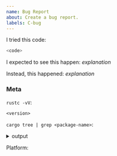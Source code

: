 ```yaml
---
name: Bug Report
about: Create a bug report.
labels: C-bug
---
```

<!-- markdownlint-disable MD041 -->

<!--
Thank you for filing a bug report! 🐛 Please provide a short summary of the bug,
along with any information you feel relevant to replicating the bug.
-->

I tried this code:

```rust
<code>
```

I expected to see this happen: *explanation*

Instead, this happened: *explanation*

### Meta

`rustc -vV`:

```text
<version>
```

<!--
`cargo tree` subcommand is available by default since Rust 1.44.
If you using an older compiler, you could install it from crates.io:
https://crates.io/crates/cargo-tree.
-->

`cargo tree | grep <package-name>`:

<!-- or
`cargo tree -p <package-name>`: -->
<details><summary>output</summary>
<p>

```text
<dependencies>
```

</p>
</details>

Platform:

<!--
The output of `uname -a` (Unix), or version and 32 or 64-bit (Windows)
-->
